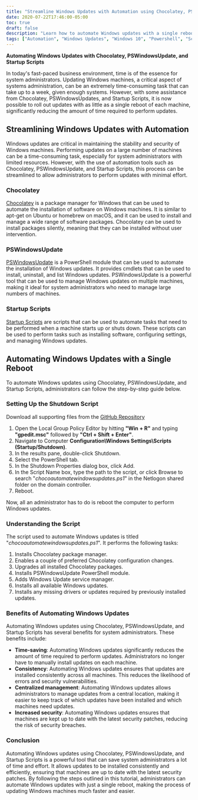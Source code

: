 ```yaml
---
title: "Streamline Windows Updates with Automation using Chocolatey, PSWindowsUpdate, and Startup Scripts"
date: 2020-07-22T17:46:00-05:00
toc: true
draft: false
description: "Learn how to automate Windows updates with a single reboot and save valuable time for system administrators using Chocolatey, PSWindowsUpdate, and Startup Scripts."
tags: ["Automation", "Windows Updates", "Windows 10", "Powershell", "Script", "Chocolatey", "PSWindowsUpdate", "Startup Scripts", "System Administrators", "Windows Update Processes", "Local Group Policy Editor", "GP", "GPO", "Group Policy Objects", "Package Manager", "Consistency", "Centralized Management", "Security", "Software Management", "Microsoft Updates"]
---
```

**Automating Windows Updates with Chocolatey, PSWindowsUpdate, and Startup Scripts**

In today's fast-paced business environment, time is of the essence for system administrators. Updating Windows machines, a critical aspect of systems administration, can be an extremely time-consuming task that can take up to a week, given enough systems. However, with some assistance from Chocolatey, PSWindowsUpdates, and Startup Scripts, it is now possible to roll out updates with as little as a single reboot of each machine, significantly reducing the amount of time required to perform updates.

## Streamlining Windows Updates with Automation

Windows updates are critical in maintaining the stability and security of Windows machines. Performing updates on a large number of machines can be a time-consuming task, especially for system administrators with limited resources. However, with the use of automation tools such as Chocolatey, PSWindowsUpdate, and Startup Scripts, this process can be streamlined to allow administrators to perform updates with minimal effort.

### Chocolatey

[Chocolatey](https://chocolatey.org/) is a package manager for Windows that can be used to automate the installation of software on Windows machines. It is similar to apt-get on Ubuntu or homebrew on macOS, and it can be used to install and manage a wide range of software packages. Chocolatey can be used to install packages silently, meaning that they can be installed without user intervention.

### PSWindowsUpdate

[PSWindowsUpdate](https://www.powershellgallery.com/packages/PSWindowsUpdate/2.0.0.4) is a PowerShell module that can be used to automate the installation of Windows updates. It provides cmdlets that can be used to install, uninstall, and list Windows updates. PSWindowsUpdate is a powerful tool that can be used to manage Windows updates on multiple machines, making it ideal for system administrators who need to manage large numbers of machines.

### Startup Scripts

[Startup Scripts](https://docs.microsoft.com/en-us/previous-versions/windows/it-pro/windows-server-2012-R2-and-2012/dn789190(v=ws.11)) are scripts that can be used to automate tasks that need to be performed when a machine starts up or shuts down. These scripts can be used to perform tasks such as installing software, configuring settings, and managing Windows updates.

## Automating Windows Updates with a Single Reboot

To automate Windows updates using Chocolatey, PSWindowsUpdate, and Startup Scripts, administrators can follow the step-by-step guide below.

### Setting Up the Shutdown Script
Download all supporting files from the [GitHub Repository](https://github.com/simeononsecurity/ChocoAutomateWindowsUpdates)

1. Open the Local Group Policy Editor by hitting **"Win + R"** and typing **"gpedit.msc"** followed by **"Ctrl + Shift + Enter"**.
2. Navigate to Computer **Configuration\Windows Settings\Scripts (Startup/Shutdown)**.
3. In the results pane, double-click Shutdown.
4. Select the PowerShell tab.
5. In the Shutdown Properties dialog box, click Add.
6. In the Script Name box, type the path to the script, or click Browse to search "*chocoautomatewindowsupdates.ps1*" in the Netlogon shared folder on the domain controller.
7. Reboot.

Now, all an administrator has to do is reboot the computer to perform Windows updates.

### Understanding the Script

The script used to automate Windows updates is titled "*chocoautomatewindowsupdates.ps1*". It performs the following tasks:

1. Installs Chocolatey package manager.
2. Enables a couple of preferred Chocolatey configuration changes.
3. Upgrades all installed Chocolatey packages.
4. Installs PSWindowsUpdate PowerShell module.
5. Adds Windows Update service manager.
6. Installs all available Windows updates.
7. Installs any missing drivers or updates required by previously installed updates.

### Benefits of Automating Windows Updates

Automating Windows updates using Chocolatey, PSWindowsUpdate, and Startup Scripts has several benefits for system administrators. These benefits include:

- **Time-saving**: Automating Windows updates significantly reduces the amount of time required to perform updates. Administrators no longer have to manually install updates on each machine.
- **Consistency**: Automating Windows updates ensures that updates are installed consistently across all machines. This reduces the likelihood of errors and security vulnerabilities.
- **Centralized management**: Automating Windows updates allows administrators to manage updates from a central location, making it easier to keep track of which updates have been installed and which machines need updates.
- **Increased security**: Automating Windows updates ensures that machines are kept up to date with the latest security patches, reducing the risk of security breaches.

### Conclusion

Automating Windows updates using Chocolatey, PSWindowsUpdate, and Startup Scripts is a powerful tool that can save system administrators a lot of time and effort. It allows updates to be installed consistently and efficiently, ensuring that machines are up to date with the latest security patches. By following the steps outlined in this tutorial, administrators can automate Windows updates with just a single reboot, making the process of updating Windows machines much faster and easier.
